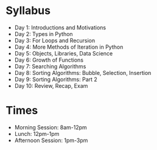 Syllabus
========
* Day 1: Introductions and Motivations
* Day 2: Types in Python
* Day 3: For Loops and Recursion
* Day 4: More Methods of Iteration in Python
* Day 5: Objects, Libraries, Data Science
* Day 6: Growth of Functions
* Day 7: Searching Algorithms
* Day 8: Sorting Algorithms: Bubble, Selection, Insertion
* Day 9: Sorting Algorithms: Part 2
* Day 10: Review, Recap, Exam

Times
=====
* Morning Session: 8am-12pm
* Lunch: 12pm-1pm
* Afternoon Session: 1pm-3pm
